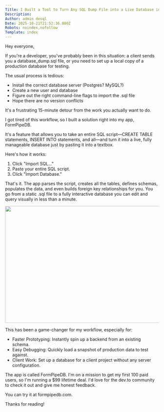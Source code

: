 ```yaml
---
Title: I Built a Tool to Turn Any SQL Dump File into a Live Database in Seconds
Description: 
Author: admin desql
Date: 2025-10-21T21:52:36.000Z
Robots: noindex,nofollow
Template: index
---
```

<p>Hey everyone,</p>

<p>If you're a developer, you've probably been in this situation: a client sends you a database_dump.sql file, or you need to set up a local copy of a production database for testing.</p>

<p>The usual process is tedious:</p>

<ul>
<li>Install the correct database server (Postgres? MySQL?)</li>
<li>Create a new user and database</li>
<li>Figure out the right command-line flags to import the .sql file</li>
<li>Hope there are no version conflicts</li>
</ul>

<p>It's a frustrating 15-minute detour from the work you actually want to do.</p>

<p>I got tired of this workflow, so I built a solution right into my app, FormPipeDB.</p>

<p>It's a feature that allows you to take an entire SQL script—CREATE TABLE statements, INSERT INTO statements, and all—and turn it into a live, fully manageable database just by pasting it into a textbox.</p>

<p>Here's how it works:</p>

<ol>
<li>Click "Import SQL..."</li>
<li>Paste your entire SQL script.</li>
<li>Click "Import Database."</li>
</ol>

<p>That's it. The app parses the script, creates all the tables, defines schemas, populates the data, and even builds foreign key relationships for you. You go from a static .sql file to a fully interactive database you can edit and query visually in less than a minute.</p>

<p><a href="https://media2.dev.to/dynamic/image/width=800%2Cheight=%2Cfit=scale-down%2Cgravity=auto%2Cformat=auto/https%3A%2F%2Fdev-to-uploads.s3.amazonaws.com%2Fuploads%2Farticles%2Fltpxs392j8u01oneg2no.png" class="article-body-image-wrapper"><img src="https://media2.dev.to/dynamic/image/width=800%2Cheight=%2Cfit=scale-down%2Cgravity=auto%2Cformat=auto/https%3A%2F%2Fdev-to-uploads.s3.amazonaws.com%2Fuploads%2Farticles%2Fltpxs392j8u01oneg2no.png" alt=" " width="800" height="382"></a></p>

<p>This has been a game-changer for my workflow, especially for:</p>

<ul>
<li>Faster Prototyping: Instantly spin up a backend from an existing schema.</li>
<li>Easy Debugging: Quickly load a snapshot of production data to test against.</li>
<li>Client Work: Set up a database for a client project without any server configuration.</li>
</ul>

<p>The app is called FormPipeDB. I'm on a mission to get my first 100 paid users, so I'm running a $99 lifetime deal. I'd love for the dev.to community to check it out and give me honest feedback.</p>

<p>You can try it at formpipedb.com.</p>

<p>Thanks for reading!</p>

